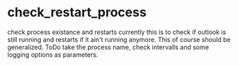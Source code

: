 # check_restart_process
check process existance and restarts
currently this is to check if outlook is still running and restarts if it ain't running anymore.
This of course should be generalized. 
ToDo take the process name, check intervalls and some logging options as parameters. 
